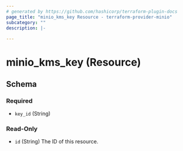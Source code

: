```yaml
---
# generated by https://github.com/hashicorp/terraform-plugin-docs
page_title: "minio_kms_key Resource - terraform-provider-minio"
subcategory: ""
description: |-
  
---
```


# minio_kms_key (Resource)





<!-- schema generated by tfplugindocs -->
## Schema

### Required

- `key_id` (String)

### Read-Only

- `id` (String) The ID of this resource.
